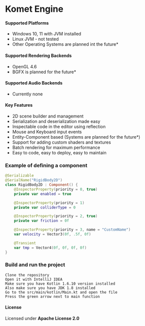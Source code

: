 # Komet Engine

#### Supported Platforms
* Windows 10, 11 with JVM installed
* Linux JVM - not tested
* Other Operating Systems are planned int the future*

#### Supported Rendering Backends
* OpenGL 4.6
* BGFX is planned for the future*

#### Supported Audio Backends
* Currently none

#### Key Features
* 2D scene builder and management
* Serialization and deserialization made easy
* Inspectable code in the editor using reflection
* Mouse and Keyboard input events
* Entity-Component based (Systems are planned for the future*)
* Support for adding custom shaders and textures
* Batch rendering for maximum performance
* Easy to code, easy to deploy, easy to maintain

### Example of defining a component
```kotlin
@Serializable
@SerialName("RigidBody2D")
class RigidBody2D : Component() {
    @InspectorProperty(priority = 0, true)
    private var enabled = true

    @InspectorProperty(priority = 1)
    private var colliderType = 0

    @InspectorProperty(priority = 2, true)
    private var friction = 0f

    @InspectorProperty(priority = 3, name = "CustomName")
    var velocity = Vector3(0f, .5f, 0f)

    @Transient
    var tmp = Vector4(0f, 0f, 0f, 0f)
}
```

### Build and run the project
```
Clone the repository
Open it with IntelliJ IDEA
Make sure you have Kotlin 1.6.10 version installed
Also make sure you have JDK 1.8 installed
Go to the src/main/kotlin/Main.kt and open the file
Press the green arrow next to main function
```

#### License
Licensed under <b>Apache License 2.0<b>